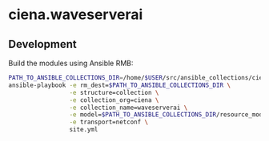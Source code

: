 # ciena.waveserverai

## Development

Build the modules using Ansible RMB:

```bash
PATH_TO_ANSIBLE_COLLECTIONS_DIR=/home/$USER/src/ansible_collections/ciena/waveserverai
ansible-playbook -e rm_dest=$PATH_TO_ANSIBLE_COLLECTIONS_DIR \
                 -e structure=collection \
                 -e collection_org=ciena \
                 -e collection_name=waveserverai \
                 -e model=$PATH_TO_ANSIBLE_COLLECTIONS_DIR/resource_module_models/xcvr/waveserverai_xcvr.yml \
                 -e transport=netconf \
                 site.yml
```
